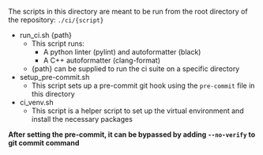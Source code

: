 The scripts in this directory are meant to be run from the root directory of the repository: `./ci/{script}`

- run_ci.sh {path}
    - This script runs:
        - A python linter (pylint) and autoformatter (black)
        - A C++ autoformatter (clang-format)
    - {path} can be supplied to run the ci suite on a specific directory
- setup_pre-commit.sh
    - This script sets up a pre-commit git hook using the `pre-commit` file in this directory
- ci_venv.sh
    - This script is a helper script to set up the virtual environment and install the necessary packages

**After setting the pre-commit, it can be bypassed by adding `--no-verify` to git commit command**

